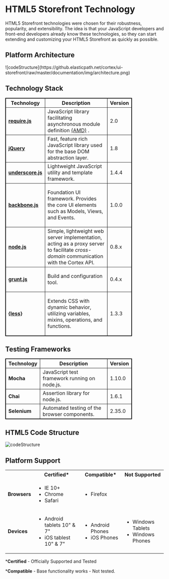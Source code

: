 HTML5 Storefront Technology
====================
HTML5 Storefront technologies were chosen for their robustness, popularity, and extensibility.
The idea is that your JavaScript developers and front-end developers already know these technologies, so they can start extending and customizing your HTML5 Storefront as quickly as possible.

<h2 id="platformArchitecture">Platform Architecture</h2>
![codeStructure](https://github.elasticpath.net/cortex/ui-storefront/raw/master/documentation/img/architecture.png)

Technology Stack
---------------------
<table border="1" cellpadding="3" cellspacing="0" style="; width: 80%; border: 1px solid #000000">
<tbody>
<tr>
<th align="center" valign="middle">Technology</th>
<th align="center" valign="middle">Description</th>
<th align="center" valign="middle">Version</th>
</tr>
<tr>
<td><strong><a href="http://requirejs.org/">require.js</a></strong></td>
<td>JavaScript library facilitating asynchronous module definition <a href="http://en.wikipedia.org/wiki/Asynchronous_module_definition">(AMD)</a> .
</td>
<td>2.0</td>
</tr>
<tr>
<td><strong><a href="http://jquery.com/">jQuery</a></strong></td>
<td>Fast, feature rich JavaScript library used for the base DOM abstraction layer.</td>
<td>1.8</td>
</tr>
<tr>
<td><strong><a href="http://underscorejs.org/">underscore.js</a></strong></td>
<td>Lightweight JavaScript utility and template framework.</td>
<td>1.4.4</td>
</tr>
<tr>
<td><strong><a href="http://backbonejs.org/">backbone.js</a></strong></td>
<td>
<p>Foundation UI framework. Provides the core UI elements such as Models, Views, and Events.</p>
</td>
<td>1.0.0</td>
</tr>
<td><strong><a href="http://nodejs.org/">node.js</a></strong></td>
<td>Simple, lightweight web server implementation, acting as a proxy server to facilitate <em>cross-domain</em> communication with the Cortex API.
<td>0.8.x</td>
</tr>
<tr>
<td><strong><a href="http://gruntjs.com/">grunt.js</a></strong></td>
<td>
<p>Build and configuration tool.</p>
</td>
<td>0.4.x</td>
</tr>
<tr>
<td><strong><a href="http://lesscss.org/">{less}</a></strong></td>
<td>
<p>Extends CSS with dynamic behavior, utilizing variables, mixins, operations, and functions.</p>
</td>
<td>1.3.3</td>
</tr>
</tbody>
</table>

Testing Frameworks
---------------------
<table border="1" cellpadding="3" cellspacing="0" style="; width: 80%; border: 1px solid #000000">
<tbody>
<tr>
<th align="center" valign="middle">Technology</th>
<th align="center" valign="middle">Description</th>
<th align="center" valign="middle">Version</th>
</tr>
<tr>
<td><strong>Mocha</strong></td>
<td>JavaScript test framework running on node.js.</td>
<td>1.10.0</td>
</tr>
<tr>
<td><strong>Chai</strong></td>
<td>Assertion library for node.js.</td>
<td>1.6.1</td>
</tr>
<tr>
<td><strong>Selenium</strong></td>
<td>Automated testing of the browser components.</td>
<td>2.35.0</td>
</tr>
</tbody>
</table>

HTML5 Code Structure
---------------------
![codeStructure](https://github.elasticpath.net/cortex/ui-storefront/raw/master/documentation/img/fileStructure.png)

Platform Support
---------------------
<table>
<tbody>
<tr align="center">
<th align="center" valign="middle"></th>
<th align="center" valign="middle">Certified*</th>
<th align="center" valign="middle">Compatible*</th>
<th align="center" valign="middle">Not Supported</th>
</tr>
<tr>
<td ><strong>Browsers</strong></td>
<td>
<ul>
<li>IE 10+</li>
<li>Chrome</li>
<li>Safari</li>
</ul>
</td>
<td>
<ul>
<li>Firefox</li>
</ul>
</td>
<td></td>
</tr>
<tr>
<td><strong>Devices</strong></td>
<td>
<ul>
<li>Android tablets 10" & 7"</li>
<li>iOS tablest 10" & 7"</li>
</ul>
</td>
<td>
<ul>
<li>Android Phones</li>
<li>iOS Phones</li>
</ul>
</td>
<td>
<ul>
<li>Windows Tablets</li>
<li>Windows Phones</li>
</ul>
</td>
</tr>
</tbody>
</table>
*<b>Certified</b> - Officially Supported and Tested

*<b>Compatible</b> - Base functionality works - Not tested.